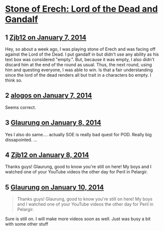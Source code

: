 # [Stone of Erech: Lord of the Dead and Gandalf](https://community.fantasyflightgames.com/topic/96456-stone-of-erech-lord-of-the-dead-and-gandalf/)

## 1 [Zjb12 on January 7, 2014](https://community.fantasyflightgames.com/topic/96456-stone-of-erech-lord-of-the-dead-and-gandalf/?do=findComment&comment=947943)

Hey, so about a week ago, I was playing stone of Erech and was facing off against the Lord of the Dead. I put gandalf in but didn't use any ability as his text box was considered "empty.". But, because it was empty, I also didn't discard him at the end of the round as usual. Thus, the next round, using him and questing everyone, I was able to win. Is that a fair understanding since the lord of the dead renders all but trait in a characters bo empty. I think so.

## 2 [alogos on January 7, 2014](https://community.fantasyflightgames.com/topic/96456-stone-of-erech-lord-of-the-dead-and-gandalf/?do=findComment&comment=948038)

Seems correct.

## 3 [Glaurung on January 8, 2014](https://community.fantasyflightgames.com/topic/96456-stone-of-erech-lord-of-the-dead-and-gandalf/?do=findComment&comment=949124)

Yes I also do same.... actually SOE is really bad quest for POD. Really big dissapointed. ...

## 4 [Zjb12 on January 8, 2014](https://community.fantasyflightgames.com/topic/96456-stone-of-erech-lord-of-the-dead-and-gandalf/?do=findComment&comment=949169)

Thanks guys! Glaurung, good to know you're still on here! My boys and I watched one of your YouTube videos the other day for Peril in Pelargir.

## 5 [Glaurung on January 10, 2014](https://community.fantasyflightgames.com/topic/96456-stone-of-erech-lord-of-the-dead-and-gandalf/?do=findComment&comment=950379)

> Thanks guys! Glaurung, good to know you're still on here! My boys and I watched one of your YouTube videos the other day for Peril in Pelargir.

Sure is still on. I will make more videos soon as well. Just was busy a bit with some other stuff

